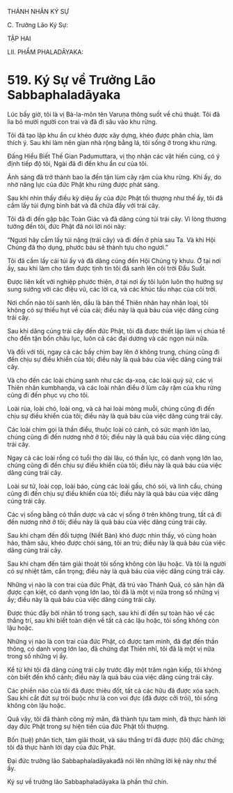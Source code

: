 THÁNH NHÂN KÝ SỰ

C. Trưởng Lão Ký Sự:

TẬP HAI

LII. PHẨM PHALADĀYAKA:

# 519. Ký Sự về Trưởng Lão Sabbaphaladāyaka

Lúc bấy giờ, tôi là vị Bà-la-môn tên Varuṇa thông suốt về chú thuật. Tôi đã lìa bỏ mười người con trai và đã đi sâu vào khu rừng.

Tôi đã tạo lập khu ẩn cư khéo được xây dựng, khéo được phân chia, làm thích ý. Sau khi làm nên gian nhà rộng bằng lá, tôi sống ở trong khu rừng.

Đấng Hiểu Biết Thế Gian Padumuttara, vị thọ nhận các vật hiến cúng, có ý định tiếp độ tôi, Ngài đã đi đến khu ẩn cư của tôi.

Ánh sáng đã trở thành bao la đến tận lùm cây rậm của khu rừng. Khi ấy, do nhờ năng lực của đức Phật khu rừng được phát sáng.

Sau khi nhìn thấy điều kỳ diệu ấy của đức Phật tối thượng như thế ấy, tôi đã cầm lấy túi đựng bình bát và đã chứa đầy với trái cây.

Tôi đã đi đến gặp bậc Toàn Giác và đã dâng cúng túi trái cây. Vì lòng thương tưởng đến tôi, đức Phật đã nói lời nói này:

“Ngươi hãy cầm lấy túi nặng (trái cây) và đi đến ở phía sau Ta. Và khi Hội Chúng đã thọ dụng, phước báu sẽ thành tựu cho ngươi.”

Tôi đã cầm lấy cái túi ấy và đã dâng cúng đến Hội Chúng tỳ khưu. Ở tại nơi ấy, sau khi làm cho tâm được tịnh tín tôi đã sanh lên cõi trời Đẩu Suất.

Được liên kết với nghiệp phước thiện, ở tại nơi ấy tôi luôn luôn thọ hưởng sự sung sướng với các điệu vũ, các lời ca, và các khúc tấu nhạc của cõi trời.

Nơi chốn nào tôi sanh lên, dầu là bản thể Thiên nhân hay nhân loại, tôi không có sự thiếu hụt về của cải; điều này là quả báu của việc dâng cúng trái cây.

Sau khi dâng cúng trái cây đến đức Phật, tôi đã được thiết lập làm vị chúa tể cho đến tận bốn châu lục, luôn cả các đại dương và các ngọn núi nữa.

Và đối với tôi, ngay cả các bầy chim bay lên ở không trung, chúng cũng đi đến chịu sự điều khiển của tôi; điều này là quả báu của việc dâng cúng trái cây.

Và cho đến các loài chúng sanh như các dạ-xoa, các loài quỷ sứ, các vị Thiên nhân kumbhaṇḍa, và các loài nhân điểu ở lùm cây rậm của khu rừng cũng đi đến phục vụ cho tôi.

Loài rùa, loài chó, loài ong, và cả hai loài mòng muỗi, chúng cũng đi đến chịu sự điều khiển của tôi; điều này là quả báu của việc dâng cúng trái cây.

Các loài chim gọi là thần điểu, thuộc loài có cánh, có sức mạnh lớn lao, chúng cũng đi đến nương nhờ ở tôi; điều này là quả báu của việc dâng cúng trái cây.

Ngay cả các loài rồng có tuổi thọ dài lâu, có thần lực, có danh vọng lớn lao, chúng cũng đi đến chịu sự điều khiển của tôi; điều này là quả báu của việc dâng cúng trái cây.

Loài sư tử, loài cọp, loài báo, cùng các loài gấu, chó sói, và linh cẩu, chúng cũng đi đến chịu sự điều khiển của tôi; điều này là quả báu của việc dâng cúng trái cây.

Các vị sống bằng cỏ thần dược và các vị sống ở trên không trung, tất cả đi đến nương nhờ ở tôi; điều này là quả báu của việc dâng cúng trái cây.

Sau khi chạm đến đối tượng (Niết Bàn) khó được nhìn thấy, vô cùng hoàn hảo, thâm sâu, khéo được chói sáng, tôi an trú; điều này là quả báu của việc dâng cúng trái cây.

Sau khi chạm đến tám giải thoát tôi sống không còn lậu hoặc. Và tôi là người có sự nhiệt tâm, cẩn trọng; điều này là quả báu của việc dâng cúng trái cây.

Những vị nào là con trai của đức Phật, đã trú vào Thánh Quả, có sân hận đã được cạn kiệt, có danh vọng lớn lao, tôi đã là một vị nữa trong số những vị ấy; điều này là quả báu của việc dâng cúng trái cây.

Được thúc đẩy bởi nhân tố trong sạch, sau khi đi đến sự toàn hảo về các thắng trí, sau khi biết toàn diện về tất cả các lậu hoặc, tôi sống không còn lậu hoặc.

Những vị nào là con trai của đức Phật, có được tam minh, đã đạt đến thần thông, có danh vọng lớn lao, đã chứng đạt Thiên nhĩ, tôi đã là một vị nữa trong số những vị ấy.

Kể từ khi tôi đã dâng cúng trái cây trước đây một trăm ngàn kiếp, tôi không còn biết đến khổ cảnh; điều này là quả báu của việc dâng cúng trái cây.

Các phiền não của tôi đã được thiêu đốt, tất cả các hữu đã được xóa sạch. Sau khi cắt đứt sự trói buộc như là con voi đực (đã được cởi trói), tôi sống không còn lậu hoặc.

Quả vậy, tôi đã thành công mỹ mãn, đã thành tựu tam minh, đã thực hành lời dạy đức Phật trong sự hiện tiền của đức Phật tối thượng.

Bốn (tuệ) phân tích, tám giải thoát, và sáu thắng trí đã được (tôi) đắc chứng; tôi đã thực hành lời dạy của đức Phật.

Đại đức trưởng lão Sabbaphaladāyakađã nói lên những lời kệ này như thế ấy.

Ký sự về trưởng lão Sabbaphaladāyaka là phần thứ chín.
